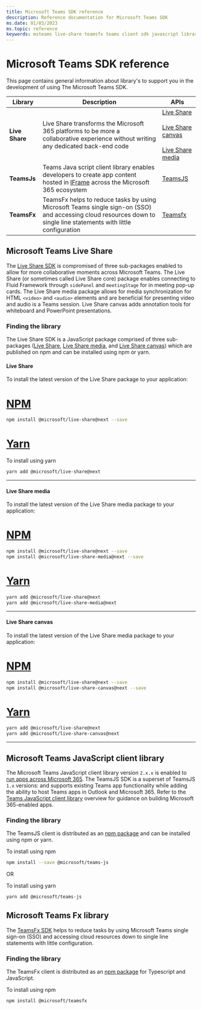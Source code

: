 ```yaml
---
title: Microsoft Teams SDK reference
description: Reference documentation for Microsoft Teams SDK
ms.date: 01/03/2023
ms.topic: reference
keywords: msteams live-share teamsfx teams client sdk javascript library reference latest
---
```

# Microsoft Teams SDK reference

This page contains general information about library's to support you in the development of using The Microsoft Teams SDK.

| Library | Description | APIs |
|-|-|-|
| **Live Share** | Live Share transforms the Microsoft 365 platforms to be more a collaborative experience without writing any dedicated back-end code | [Live Share](../docs-ref-autogen/%40microsoft/live-share/index.yml)<br/><br/>[Live Share canvas](../docs-ref-autogen/%40microsoft/live-share-canvas/index.yml)<br/><br/>[Live Share media](../docs-ref-autogen/%40microsoft/live-share-media/index.yml) |
| **TeamsJs** | Teams Java script client library enables developers to create app content hosted in [IFrame](https://developer.mozilla.org/docs/Web/HTML/Element/iframe) across the Microsoft 365 ecosystem | [TeamsJS ](../docs-ref-autogen/%40microsoft/teams-js/index.yml) |
| **TeamsFx** | TeamsFx helps to reduce tasks by using Microsoft Teams single sign-on (SSO) and accessing cloud resources down to single line statements with little configuration | [Teamsfx](../docs-ref-autogen/%40microsoft/teamsfx/index.yml) |

## Microsoft Teams Live Share

The [Live Share SDK]( https://github.com/microsoft/live-share-sdk) is compromised of three sub-packages enabled to allow for more collaborative moments across Microsoft Teams. The Live Share (or sometimes called Live Share core) package enables connecting to Fluid Framework through `sidePanel` and `meetingStage` for in meeting pop-up cards. The Live Share media package allows for media synchronization for HTML `<video>` and `<audio>` elements and are beneficial for presenting video and audio is a Teams session. Live Share canvas adds annotation tools for whiteboard and PowerPoint presentations. 

### Finding the library

The Live Share SDK is a JavaScript package comprised of three sub-packages ([Live Share](msteams-docs/msteams-platform/apps-in-teams-meetings/teams-live-share-capabilities.md), [Live Share media](msteams-docs/msteams-platform/apps-in-teams-meetings/teams-live-share-media-capabilities.md), and [Live Share canvas](msteams-docs/msteams-platform/apps-in-teams-meetings/teams-live-share-canvas.md)) which are published on npm and can be installed using npm or yarn.

#### Live Share

To install the latest version of the Live Share package to your application:

# [NPM](#tab/npm)

```bash
npm install @microsoft/live-share@next --save
```
# [Yarn](#tab/yarn)

To install using yarn
```bash
yarn add @microsoft/live-share@next
```

---

#### Live Share media
To install the latest version of the Live Share media package to your application:

# [NPM](#tab/npm)

```bash
npm install @microsoft/live-share@next --save
npm install @microsoft/live-share-media@next --save
```
# [Yarn](#tab/yarn)

```bash
yarn add @microsoft/live-share@next
yarn add @microsoft/live-share-media@next
```

---

#### Live Share canvas

To install the latest version of the Live Share media package to your application:

# [NPM](#tab/yarn)

```bash
npm install @microsoft/live-share@next --save
npm install @microsoft/live-share-canvas@next --save
```
# [Yarn](#tab/yarn)

```bash
yarn add @microsoft/live-share@next
yarn add @microsoft/live-share-canvas@next
```

---

## Microsoft Teams JavaScript client library

The Microsoft Teams JavaScript client library version `2.x.x` is enabled to [run apps across Microsoft 365](/microsoftteams/platform/m365-apps/overview). The TeamsJS SDK is a superset of TeamsJS `1.x` versions: and supports existing Teams app functionality while adding the ability to host Teams apps in Outlook and Microsoft 365. Refer to the [Teams JavaScript client library](/microsoftteams/platform/tabs/how-to/using-teams-client-library) overview for guidance on building Microsoft 365-enabled apps.

### Finding the library

The TeamsJS client is distributed as an [npm package](www.npmjs.com/package/@microsoft/teams-js) and can be installed using npm or yarn.

To install using npm

  ```bash
npm install --save @microsoft/teams-js
  ```
OR

To install using yarn

```bash
yarn add @microsoft/teams-js
```
## Microsoft Teams Fx library

The [TeamsFx SDK](msteams-docs/msteams-platform/toolkit/TeamsFx-SDK.md) helps to reduce tasks by using Microsoft Teams single sign-on (SSO) and accessing cloud resources down to single line statements with little configuration.

### Finding the library

The TeamsFx client is distributed as an [npm package](www.npmjs.com/package/@microsoft/teams-js) for Typescript and JavaScript.

To install using npm

```bash
npm install @microsoft/teamsfx
```